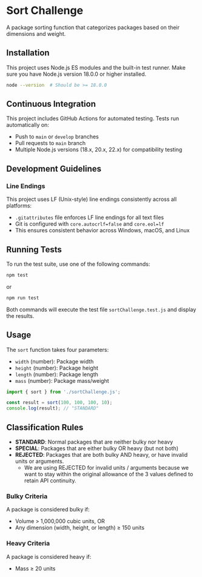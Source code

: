 # Sort Challenge

A package sorting function that categorizes packages based on their dimensions and weight.

## Installation

This project uses Node.js ES modules and the built-in test runner. Make sure you have Node.js version 18.0.0 or higher installed.

```bash
node --version  # Should be >= 18.0.0
```

## Continuous Integration

This project includes GitHub Actions for automated testing. Tests run automatically on:
- Push to `main` or `develop` branches
- Pull requests to `main` branch
- Multiple Node.js versions (18.x, 20.x, 22.x) for compatibility testing

## Development Guidelines

### Line Endings
This project uses LF (Unix-style) line endings consistently across all platforms:
- `.gitattributes` file enforces LF line endings for all text files
- Git is configured with `core.autocrlf=false` and `core.eol=lf`
- This ensures consistent behavior across Windows, macOS, and Linux

## Running Tests

To run the test suite, use one of the following commands:

```bash
npm test
```

or

```bash
npm run test
```

Both commands will execute the test file `sortChallenge.test.js` and display the results.

## Usage

The `sort` function takes four parameters:
- `width` (number): Package width
- `height` (number): Package height  
- `length` (number): Package length
- `mass` (number): Package mass/weight

```javascript
import { sort } from './sortChallenge.js';

const result = sort(100, 100, 100, 10);
console.log(result); // "STANDARD"
```

## Classification Rules

- **STANDARD**: Normal packages that are neither bulky nor heavy
- **SPECIAL**: Packages that are either bulky OR heavy (but not both)
- **REJECTED**: Packages that are both bulky AND heavy, or have invalid units or arguments.
   - We are using REJECTED for invalid units / arguments because we want to stay within the 
     original allowance of the 3 values defined to retain API continuity.

### Bulky Criteria
A package is considered bulky if:
- Volume > 1,000,000 cubic units, OR
- Any dimension (width, height, or length) ≥ 150 units

### Heavy Criteria
A package is considered heavy if:
- Mass ≥ 20 units
